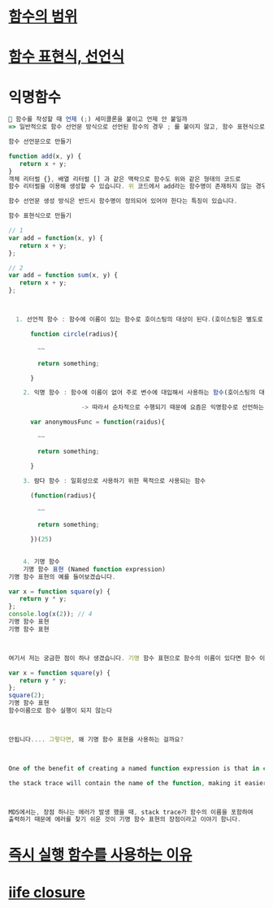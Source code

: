 # [함수의 범위](https://www.zerocho.com/category/JavaScript/post/5740531574288ebc5f2ba97e)

# [함수 표현식, 선언식](https://joshua1988.github.io/web-development/javascript/function-expressions-vs-declarations/)


# 익명함수
```javascript
🌟 함수를 작성할 때 언제 (;) 세미콜론을 붙이고 언제 안 붙일까
=> 일반적으로 함수 선언문 방식으로 선언된 함수의 경우 ; 를 붙이지 않고, 함수 표현식으로 생성된 경우 ; 를 붙입니다.

함수 선언문으로 만들기

function add(x, y) {
   return x + y;
}
객체 리터럴 {}, 배열 리터럴 [] 과 같은 맥락으로 함수도 위와 같은 형태의 코드로
함수 리터럴을 이용해 생성할 수 있습니다. 위 코드에서 add라는 함수명이 존재하지 않는 경우를 익명 함수라고 합니다.

함수 선언문 생성 방식은 반드시 함수명이 정의되어 있어야 한다는 특징이 있습니다.

함수 표현식으로 만들기

// 1
var add = function(x, y) {
   return x + y;
};

// 2
var add = function sum(x, y) {
   return x + y;
};



  1. 선언적 함수 : 함수에 이름이 있는 함수로 호이스팅의 대상이 된다.(호이스팅은 별도로 정리)

      function circle(radius){

        ~~

        return something;

      }

    2. 익명 함수 : 함수에 이름이 없어 주로 변수에 대입해서 사용하는 함수(호이스팅의 대상이 되지 않음)

                    -> 따라서 순차적으로 수행되기 때문에 요즘은 익명함수로 선언하는 것이 추천됨.

      var anonymousFunc = function(raidus){

        ~~

        return something;

      }

    3. 람다 함수 : 일회성으로 사용하기 위한 목적으로 사용되는 함수

      (function(radius){

        ~~

        return something;

      })(25)

    
    4. 기명 함수
    기명 함수 표현 (Named function expression)
기명 함수 표현의 예를 들어보겠습니다.

var x = function square(y) {
   return y * y;
};
console.log(x(2)); // 4
기명 함수 표현
기명 함수 표현



여기서 저는 궁금한 점이 하나 생겼습니다. 기명 함수 표현으로 함수의 이름이 있다면 함수 이름으로 함수 실행이 가능 할까..?

var x = function square(y) {
   return y * y;
};
square(2);
기명 함수 표현
함수이름으로 함수 실행이 되지 않는다



안됩니다.... 그렇다면, 왜 기명 함수 표현을 사용하는 걸까요?



One of the benefit of creating a named function expression is that in case we encounted an error,

the stack trace will contain the name of the function, making it easier to find the origin of the error.



MDS에서는, 장점 하나는 에러가 발생 했을 때, stack trace가 함수의 이름을 포함하여 
출력하기 때문에 에러를 찾기 쉬운 것이 기명 함수 표현의 장점이라고 이야기 함니다.
```

# [즉시 실행 함수를 사용하는 이유](https://beomy.tistory.com/9)

# [iife closure](https://youtu.be/1S8SBDhA7HA)
